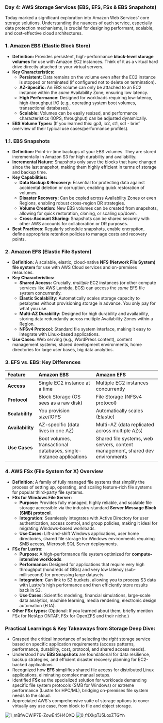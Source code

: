 ### **<a name="day-4-aws-storage-services-ebs-efs-fsx--ebs-snapshots"></a>Day 4: AWS Storage Services (EBS, EFS, FSx & EBS Snapshots)**

Today marked a significant exploration into Amazon Web Services' core storage solutions. Understanding the nuances of each service, especially data protection mechanisms, is crucial for designing performant, scalable, and cost-effective cloud architectures.

### **1. Amazon EBS (Elastic Block Store)**
* **Definition:** Provides persistent, high-performance **block-level storage volumes** for use with Amazon EC2 instances. Think of it as a virtual hard drive directly attached to your virtual servers.
* **Key Characteristics:**
    * **Persistent:** Data remains on the volume even after the EC2 instance is stopped or terminated (if configured not to delete on termination).
    * **AZ-Specific:** An EBS volume can only be attached to an EC2 instance within the *same* Availability Zone, ensuring low latency.
    * **High Performance:** Designed for workloads requiring low-latency, high-throughput I/O (e.g., operating system boot volumes, transactional databases).
    * **Scalable:** Volumes can be easily resized, and performance characteristics (IOPS, throughput) can be adjusted dynamically.
* **EBS Volume Types:** (If you learned this: gp3, io2, st1, sc1 - brief overview of their typical use cases/performance profiles).

### **1.1. EBS Snapshots**
* **Definition:** Point-in-time backups of your EBS volumes. They are stored incrementally in Amazon S3 for high durability and availability.
* **Incremental Nature:** Snapshots only save the blocks that have changed since the last snapshot, making them highly efficient in terms of storage and backup time.
* **Key Capabilities:**
    * **Data Backup & Recovery:** Essential for protecting data against accidental deletion or corruption, enabling quick restoration of volumes.
    * **Disaster Recovery:** Can be copied across Availability Zones or even Regions, enabling robust cross-region DR strategies.
    * **Volume Creation:** New EBS volumes can be created from snapshots, allowing for quick restoration, cloning, or scaling up/down.
    * **Cross-Account Sharing:** Snapshots can be shared securely with other AWS accounts for collaboration or DR purposes.
* **Best Practices:** Regularly schedule snapshots, enable encryption, define appropriate retention policies to manage costs and recovery points.

### **2. Amazon EFS (Elastic File System)**
* **Definition:** A scalable, elastic, cloud-native **NFS (Network File System) file system** for use with AWS Cloud services and on-premises resources.
* **Key Characteristics:**
    * **Shared Access:** Crucially, *multiple* EC2 instances (or other compute services like AWS Lambda, ECS) can access the *same* EFS file system concurrently.
    * **Elastic Scalability:** Automatically scales storage capacity to petabytes without provisioning storage in advance. You only pay for what you use.
    * **Multi-AZ Durability:** Designed for high durability and availability, storing data redundantly across multiple Availability Zones within a Region.
    * **NFSv4 Protocol:** Standard file system interface, making it easy to integrate with Linux-based applications.
* **Use Cases:** Web serving (e.g., WordPress content), content management systems, shared development environments, home directories for large user bases, big data analytics.

### **3. EFS vs. EBS: Key Differences**

| Feature      | Amazon EBS                                   | Amazon EFS                                          |
| :----------- | :------------------------------------------- | :-------------------------------------------------- |
| **Access** | Single EC2 instance at a time                | Multiple EC2 instances concurrently                |
| **Protocol** | Block Storage (OS sees as a raw disk)        | File Storage (NFSv4 protocol)                       |
| **Scalability** | You provision size/IOPS                    | Automatically scales (Elastic)                      |
| **Availability** | AZ-specific (data lives in one AZ)         | Multi-AZ (data replicated across multiple AZs)      |
| **Use Cases** | Boot volumes, transactional databases, single-instance applications | Shared file systems, web servers, content management, shared dev environments |

### **4. AWS FSx (File System for X) Overview**
* **Definition:** A family of fully managed file systems that simplify the process of setting up, operating, and scaling feature-rich file systems for popular third-party file systems.
* **FSx for Windows File Server:**
    * **Purpose:** Provides fully managed, highly reliable, and scalable file storage accessible via the industry-standard **Server Message Block (SMB) protocol**.
    * **Integration:** Seamlessly integrates with Active Directory for user authentication, access control, and group policies, making it ideal for migrating Windows-based workloads.
    * **Use Cases:** Lift-and-shift Windows applications, user home directories, shared file storage for Windows environments requiring SMB access, Microsoft SQL Server deployments.
* **FSx for Lustre:**
    * **Purpose:** A high-performance file system optimized for **compute-intensive workloads**.
    * **Performance:** Designed for applications that require very high throughput (hundreds of GB/s) and very low latency (sub-millisecond) for processing large datasets.
    * **Integration:** Can link to S3 buckets, allowing you to process S3 data with Lustre's high performance and then efficiently store results back in S3.
    * **Use Cases:** Scientific modeling, financial simulations, large-scale data analytics, machine learning, media rendering, electronic design automation (EDA).
* **Other FSx types:** (Optional: If you learned about them, briefly mention FSx for NetApp ONTAP, FSx for OpenZFS and their niche.)

### **Practical Learnings & Key Takeaways from Storage Deep Dive:**
* Grasped the critical importance of selecting the *right* storage service based on specific application requirements (access patterns, performance, durability, cost, protocol, and shared access needs).
* Understood how **EBS Snapshots** are foundational for data resilience, backup strategies, and efficient disaster recovery planning for EC2-backed applications.
* Recognized how **EFS** simplifies shared file access for distributed Linux applications, eliminating complex manual setups.
* Identified **FSx** as the specialized solution for workloads demanding specific file system protocols (SMB for Windows) or extreme performance (Lustre for HPC/ML), bridging on-premises file system needs to the cloud.
* Appreciated AWS's comprehensive suite of storage options to cover virtually any use case, from block to file and object storage.

![1_mBfwCWiP7E-ZowE45H4OXQ](https://github.com/user-attachments/assets/b9a4a1c2-e3cd-4a80-aa33-af49cce65c15)
![0_f4XkpTJ5LoxZTGYn](https://github.com/user-attachments/assets/fd44dd0f-1dc9-4d2c-a852-77f0e5878fa8)
